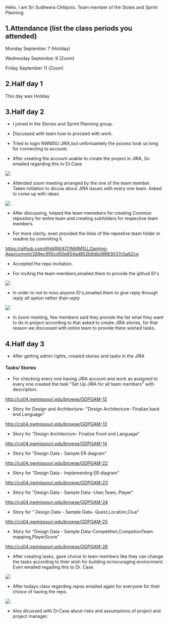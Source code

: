 Hello, I am Sri Sudheera Chitipolu. Team member of the Stoies and Sprint Planning.

## 1.Attendance (list the class periods you attended)

Monday September 7 (Holiday)

Wednesday September 9 (Zoom)

Friday September 11 (Zoom)

## 2.Half day 1

This day was Holiday

## 3.Half day 2

- I joined in the Stories and Sprint Planning group.

- Discussed with team how to proceed with work.

- Tried to login NWMSU JIRA,but unfortuantely the pocess took so long for connecting to account.

- After creating the account unable to create the project in JIRA, So emailed regarding this to Dr.Case

![](https://raw.githubusercontent.com/KHARIKA17/NWMSU_Gaming-App/master/StoriesAndSprintPlanning/sudheera/Screenshot%20(136).png)

- Attended zoom meeting arranged by the one of the team member. Taken initiation to dicuss about JIRA issues with every one team. Asked to come up with ideas. 

![](https://raw.githubusercontent.com/KHARIKA17/NWMSU_Gaming-App/master/StoriesAndSprintPlanning/sudheera/Team%20Meeting-1.png)

- After discussing, helped the team memebers for creating Common repository for enitre team and creating subfolders for respective team members.

- For more clarity, even provided the links of the repestive team folder in readme by commiting it.

https://github.com/KHARIKA17/NWMSU_Gaming-App/commit/289ec955cd50e654ad852b9dbd9683037c5a62ce

- Accepted the repo invitation.

- For inviting the team members,emailed them to provide the githud ID's

![](https://raw.githubusercontent.com/KHARIKA17/NWMSU_Gaming-App/master/StoriesAndSprintPlanning/sudheera/Screenshot%20(134).png)

- In order to not to miss anyone ID's,emailed them to give reply through *reply all option rather than reply*

![](https://raw.githubusercontent.com/KHARIKA17/NWMSU_Gaming-App/master/StoriesAndSprintPlanning/sudheera/Screenshot%20(135).png)

- In zoom meeting, few members said they provide the list what they want to do in project according to that asked to create JIRA stories, for that reason we discussed with entire team to provide there wished tasks.

## 4.Half day 3

- After getting admin rights, created stories and tasks in the JIRA 

#### Tasks/ Stories

- For checking every one having JIRA account and work as assigned to every one created the task "Set Up JIRA for all team members" with description.

http://cs04.nwmissouri.edu/browse/GDPGAM-12

- Story for Design and Architecture- "Design Architecture- Finalize back end Language"

http://cs04.nwmissouri.edu/browse/GDPGAM-13

- Story for "Design Architecture- Finalize Front end Language"

http://cs04.nwmissouri.edu/browse/GDPGAM-14

- Story for "Design Data - Sample ER diagram"

http://cs04.nwmissouri.edu/browse/GDPGAM-22

- Story for "Design Data - Implementing ER diagram" 

http://cs04.nwmissouri.edu/browse/GDPGAM-23

- Story for "Design Data - Sample Data -User,Team, Player"

http://cs04.nwmissouri.edu/browse/GDPGAM-24

- Story for " Design Data - Sample Data- Quest,Location,Clue"

http://cs04.nwmissouri.edu/browse/GDPGAM-25

- Story for "Design Data - Sample Data-Competition,CompetionTeam mapping,PlayerScore"

http://cs04.nwmissouri.edu/browse/GDPGAM-26

- After creating tasks, gave choice to team members like they can change the tasks according to thier wish for building ecnocuraging environment. Even emailed regading this to Dr. Case

![](https://raw.githubusercontent.com/KHARIKA17/NWMSU_Gaming-App/master/StoriesAndSprintPlanning/sudheera/Screenshot%20(137).png)

- After todays class regarding repos emailed again for everyone for their choice of having the repo.

![](https://raw.githubusercontent.com/KHARIKA17/NWMSU_Gaming-App/master/StoriesAndSprintPlanning/sudheera/Screenshot%20(138).png)

- Also dicussed with Dr.Case about risks and assumptions of project and project manager.

